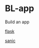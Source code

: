 # BL-app

Build an app

[flask](https://github.com/pallets/flask)

[sanic](https://github.com/huge-success/sanic)
